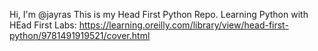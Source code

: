 Hi, I'm @jayras
This is my Head First Python Repo.
Learning Python with HEad First Labs:  https://learning.oreilly.com/library/view/head-first-python/9781491919521/cover.html
